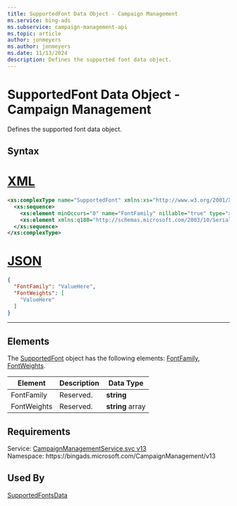 ```yaml
---
title: SupportedFont Data Object - Campaign Management
ms.service: bing-ads
ms.subservice: campaign-management-api
ms.topic: article
author: jonmeyers
ms.author: jonmeyers
ms.date: 11/13/2024
description: Defines the supported font data object.
---
```

# SupportedFont Data Object - Campaign Management
Defines the supported font data object.

## Syntax

# [XML](#tab/xml)

```xml
<xs:complexType name="SupportedFont" xmlns:xs="http://www.w3.org/2001/XMLSchema">
  <xs:sequence>
    <xs:element minOccurs="0" name="FontFamily" nillable="true" type="xs:string" />
    <xs:element xmlns:q180="http://schemas.microsoft.com/2003/10/Serialization/Arrays" minOccurs="0" name="FontWeights" nillable="true" type="q180:ArrayOfstring" />
  </xs:sequence>
</xs:complexType>
```

# [JSON](#tab/json)

```json
{
  "FontFamily": "ValueHere",
  "FontWeights": [
    "ValueHere"
  ]
}
```

-----

## <a name="elements"></a>Elements

The [SupportedFont](supportedfont.md) object has the following elements: [FontFamily](#fontfamily), [FontWeights](#fontweights).

|Element|Description|Data Type|
|-----------|---------------|-------------|
|<a name="fontfamily"></a>FontFamily|Reserved.|**string**|
|<a name="fontweights"></a>FontWeights|Reserved.|**string** array|

## Requirements
Service: [CampaignManagementService.svc v13](https://campaign.api.bingads.microsoft.com/Api/Advertiser/CampaignManagement/v13/CampaignManagementService.svc)  
Namespace: https\://bingads.microsoft.com/CampaignManagement/v13  

## Used By
[SupportedFontsData](supportedfontsdata.md)  
